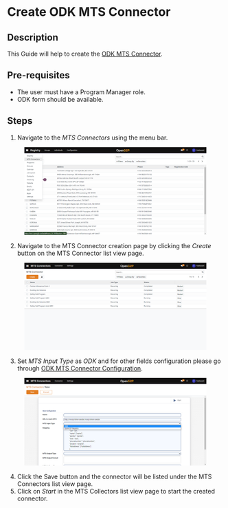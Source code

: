# Create ODK MTS Connector

## Description

This Guide will help to create the [ODK MTS Connector](../../../integrations/integration-with-mosip/mts-connector.md).

## Pre-requisites

* The user must have a Program Manager role.
* ODK form should be available.

## Steps

1. Navigate to the _MTS Connectors_ using the menu bar.

<figure><img src="../../../.gitbook/assets/mts-connectors-menu-bar.png" alt=""><figcaption></figcaption></figure>

2. Navigate to the MTS Connector creation page by clicking the _Create_ button on the MTS Connector list view page.

<figure><img src="../../../.gitbook/assets/connector-list-view-page.png" alt=""><figcaption></figcaption></figure>

3. Set _MTS Input Type_ as _ODK_ and for other fields configuration please go through [ODK MTS Connector Configuration](../../../integrations/integration-with-mosip/mts-connector.md).

<figure><img src="../../../.gitbook/assets/mts-input-type-odk.png" alt=""><figcaption></figcaption></figure>

4. Click the Save button and the connector will be listed under the MTS  Connectors list view page.
5. Click on _Start_ in the MTS Collectors list view page to start the created connector.
